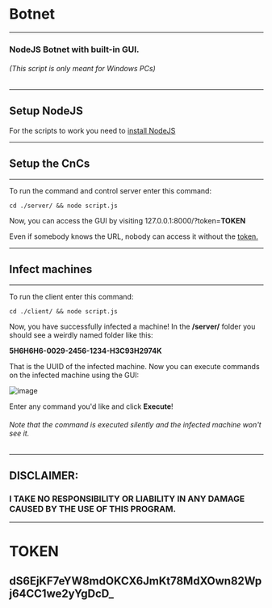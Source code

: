 # Botnet
---

### NodeJS Botnet with built-in GUI.
###### (This script is only meant for Windows PCs)
---
## Setup NodeJS

For the scripts to work you need to <a href="https://nodejs.org/en/download/">install NodeJS</a>

---

## Setup the CnCs
---

To run the command and control server enter this command:

```
cd ./server/ && node script.js
```

Now, you can access the GUI by visiting 127.0.0.1:8000/?token=<b>TOKEN</b>
<br>

Even if somebody knows the URL, nobody can access it without the <a href="https://github.com/BoraOfficial/Botnet/blob/main/README.md#ds6ejkf7eyw8mdokcx6jmkt78mdxown82wpj64cc1we2yygdcd_">token.</a>




---

## Infect machines

---

To run the client enter this command:

```
cd ./client/ && node script.js
```

Now, you have successfully infected a machine! In the <b>/server/</b> folder you should see a weirdly named folder like this:

<b>5H6H6H6-0029-2456-1234-H3C93H2974K</b>

That is the UUID of the infected machine. Now you can execute commands on the infected machine using the GUI:

![image](https://user-images.githubusercontent.com/94760052/202205704-c64ef50f-1650-492a-9872-6aa1078fe527.png)

Enter any command you'd like and click <b>Execute</b>!

###### Note that the command is executed silently and the infected machine won't see it.

---

## DISCLAIMER:
### I TAKE NO RESPONSIBILITY OR LIABILITY IN ANY DAMAGE CAUSED BY THE USE OF THIS PROGRAM.

---
# TOKEN

<b>dS6EjKF7eYW8mdOKCX6JmKt78MdXOwn82Wpj64CC1we2yYgDcD_</b>
---

